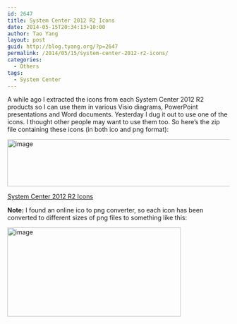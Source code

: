 ```yaml
---
id: 2647
title: System Center 2012 R2 Icons
date: 2014-05-15T20:34:13+10:00
author: Tao Yang
layout: post
guid: http://blog.tyang.org/?p=2647
permalink: /2014/05/15/system-center-2012-r2-icons/
categories:
  - Others
tags:
  - System Center
---
```

A while ago I extracted the icons from each System Center 2012 R2 products so I can use them in various Visio diagrams, PowerPoint presentations and Word documents. Yesterday I dug it out to use one of the icons. I thought other people may want to use them too. So here’s the zip file containing these icons (in both ico and png format):

<a href="http://blog.tyang.org/wp-content/uploads/2014/05/image1.png"><img style="display: inline; border: 0px;" title="image" src="http://blog.tyang.org/wp-content/uploads/2014/05/image_thumb1.png" alt="image" width="580" height="107" border="0" /></a>

<a href="http://blog.tyang.org/wp-content/uploads/2014/05/System-Center-2012-R2-Icons.zip">System Center 2012 R2 Icons</a>

<strong>Note:</strong> I found an online ico to png converter, so each icon has been converted to different sizes of png files to something like this:

<a href="http://blog.tyang.org/wp-content/uploads/2014/05/image2.png"><img style="display: inline; border: 0px;" title="image" src="http://blog.tyang.org/wp-content/uploads/2014/05/image_thumb2.png" alt="image" width="393" height="202" border="0" /></a>